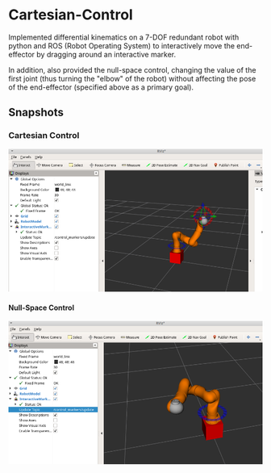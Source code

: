 # Cartesian-Control
Implemented differential kinematics on a 7-DOF redundant robot with python and ROS (Robot Operating System) to interactively move the end-effector by dragging around an interactive marker.

In addition, also provided the null-space control, changing the value of the first joint (thus turning the "elbow" of the robot) without affecting the pose of the end-effector (specified above as a primary goal).

## Snapshots
### Cartesian Control
<img src="cartesian_control.png">


#### Null-Space Control
<img src="null_space_control.png">
